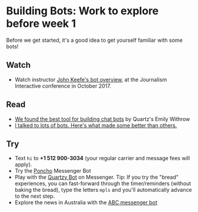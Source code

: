 # Building Bots: Work to explore before week 1

Before we get started, it's a good idea to get yourself familiar with some bots!

## Watch

- Watch instructor [John Keefe's bot overview](https://www.youtube.com/watch?list=PLCiLMV8uFnO7TAxadc-5XyWx2EoxM76YE&v=vu3wG-BY5PY), at the Journalism Interactive conference in October 2017.

## Read

- [We found the best tool for building chat bots](https://bots.qz.com/1360/we-found-the-best-tool-for-building-chat-bots/) by Quartz's Emily Withrow
- [I talked to lots of bots. Here's what made some better than others.](https://bots.qz.com/50/seeking-good-and-bad-bot-behavior/)

## Try

- Text `hi` to **+1 512 900-3034** (your regular carrier and message fees will apply).
- Try the [Poncho](https://www.messenger.com/t/hiponcho) Messenger Bot
- Play with the [Quartzy Bot](https://www.messenger.com/t/QZY) on Messenger. Tip: If you try the "bread" experiences, you can fast-forward through the timer/reminders (without baking the bread), type the letters `mpls` and you'll automatically advance to the next step.
- Explore the news in Australia with the [ABC messenger bot](https://www.messenger.com/t/abcnews.au)

